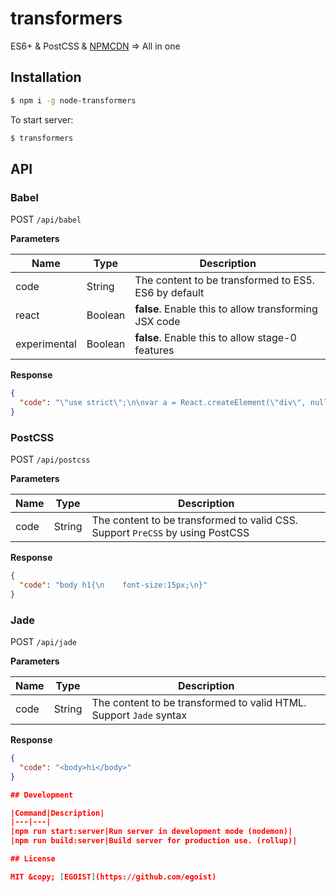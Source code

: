 # transformers

ES6+ & PostCSS & [NPMCDN](http://npmcdn.com) => All in one

## Installation

```bash
$ npm i -g node-transformers
```

To start server:

```bash
$ transformers
```

## API

### Babel

POST `/api/babel`

**Parameters**

|Name|Type|Description|
|---|---|---|
|code|String|The content to be transformed to ES5. ES6 by default|
|react|Boolean|**false**. Enable this to allow transforming JSX code|
|experimental|Boolean|**false**. Enable this to allow stage-0 features|

**Response**

```json
{
  "code": "\"use strict\";\n\nvar a = React.createElement(\"div\", null);"
}
```

### PostCSS

POST `/api/postcss`

**Parameters**

|Name|Type|Description|
|---|---|---|
|code|String|The content to be transformed to valid CSS. Support `PreCSS` by using PostCSS|

**Response**

```json
{
  "code": "body h1{\n    font-size:15px;\n}"
}
```

### Jade

POST `/api/jade`

**Parameters**

|Name|Type|Description|
|---|---|---|
|code|String|The content to be transformed to valid HTML. Support `Jade` syntax|

**Response**

```json
{
  "code": "<body>hi</body>"
}

## Development

|Command|Description|
|---|---|
|npm run start:server|Run server in development mode (nodemon)|
|npm run build:server|Build server for production use. (rollup)|

## License

MIT &copy; [EGOIST](https://github.com/egoist)
